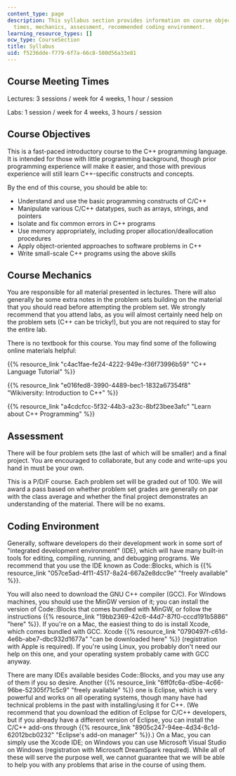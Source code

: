 ```yaml
---
content_type: page
description: This syllabus section provides information on course objectives, meeting
  times, mechanics, assessment, recommended coding environment.
learning_resource_types: []
ocw_type: CourseSection
title: Syllabus
uid: f5236dde-f779-6f7a-66c8-580d56a33e81
---
```


Course Meeting Times
--------------------

Lectures: 3 sessions / week for 4 weeks, 1 hour / session

Labs: 1 session / week for 4 weeks, 3 hours / session

Course Objectives
-----------------

This is a fast-paced introductory course to the C++ programming language. It is intended for those with little programming background, though prior programming experience will make it easier, and those with previous experience will still learn C++-specific constructs and concepts.

By the end of this course, you should be able to:

*   Understand and use the basic programming constructs of C/C++
*   Manipulate various C/C++ datatypes, such as arrays, strings, and pointers
*   Isolate and fix common errors in C++ programs
*   Use memory appropriately, including proper allocation/deallocation procedures
*   Apply object-oriented approaches to software problems in C++
*   Write small-scale C++ programs using the above skills

Course Mechanics
----------------

You are responsible for all material presented in lectures. There will also generally be some extra notes in the problem sets building on the material that you should read before attempting the problem set. We strongly recommend that you attend labs, as you will almost certainly need help on the problem sets (C++ can be tricky!), but you are not required to stay for the entire lab.

There is no textbook for this course. You may find some of the following online materials helpful:

{{% resource_link "c4ac1fae-fe24-4222-949e-f36f73996b59" "C++ Language Tutorial" %}}

{{% resource_link "e016fed8-3990-4489-bec1-1832a67354f8" "Wikiversity: Introduction to C++" %}}

{{% resource_link "a4cdcfcc-5f32-44b3-a23c-8bf23bee3afc" "Learn about C++ Programming" %}}

Assessment
----------

There will be four problem sets (the last of which will be smaller) and a final project. You are encouraged to collaborate, but any code and write-ups you hand in must be your own.

This is a P/D/F course. Each problem set will be graded out of 100. We will award a pass based on whether problem set grades are generally on par with the class average and whether the final project demonstrates an understanding of the material. There will be no exams.

Coding Environment
------------------

Generally, software developers do their development work in some sort of "integrated development environment" (IDE), which will have many built-in tools for editing, compiling, running, and debugging programs. We recommend that you use the IDE known as Code::Blocks, which is {{% resource_link "057ce5ad-4f11-4517-8a24-667a2e8dcc9e" "freely available" %}}.

You will also need to download the GNU C++ compiler (GCC). For Windows machines, you should use the MinGW version of it; you can install the version of Code::Blocks that comes bundled with MinGW, or follow the instructions {{% resource_link "19bb2369-42c6-44d7-87f0-cccd191b5886" "here" %}}. If you're on a Mac, the easiest thing to do is install Xcode, which comes bundled with GCC. Xcode {{% resource_link "0790497f-c61d-4e6b-abe7-dbc932d1677a" "can be downloaded here" %}} (registration with Apple is required). If you're using Linux, you probably don't need our help on this one, and your operating system probably came with GCC anyway.

There are many IDEs available besides Code::Blocks, and you may use any of them if you so desire. Another {{% resource_link "6ff0fc6a-d5be-4c66-96be-52305f71c5c9" "freely available" %}} one is Eclipse, which is very powerful and works on all operating systems, though many have had technical problems in the past with installing/using it for C++. (We recommend that you download the edition of Eclipse for C/C++ developers, but if you already have a different version of Eclipse, you can install the C/C++ add-ons through {{% resource_link "8905c247-94ee-4d34-8c1d-62012bcb0232" "Eclipse's add-on manager" %}}.) On a Mac, you can simply use the Xcode IDE; on Windows you can use Microsoft Visual Studio on Windows (registration with Microsoft DreamSpark required). While all of these will serve the purpose well, we cannot guarantee that we will be able to help you with any problems that arise in the course of using them.